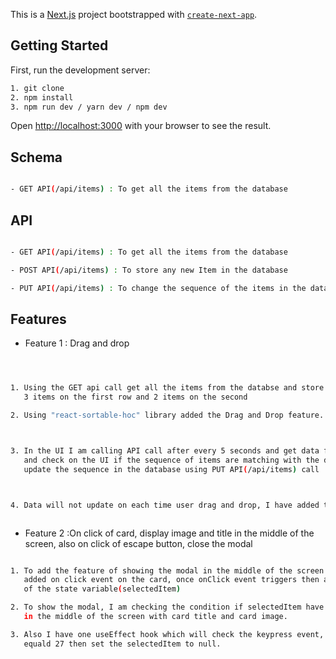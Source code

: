 This is a [Next.js](https://nextjs.org/) project bootstrapped with [`create-next-app`](https://github.com/vercel/next.js/tree/canary/packages/create-next-app).



## Getting Started



First, run the development server:



```bash
1. git clone
2. npm install
3. npm run dev / yarn dev / npm dev

```
Open [http://localhost:3000](http://localhost:3000) with your browser to see the result.

## Schema



```bash

- GET API(/api/items) : To get all the items from the database

```



## API

```bash

- GET API(/api/items) : To get all the items from the database

- POST API(/api/items) : To store any new Item in the database

- PUT API(/api/items) : To change the sequence of the items in the database

```

## Features



- Feature 1 : Drag and drop



```bash



1. Using the GET api call get all the items from the databse and store them in the UI in the grid structure,
   3 items on the first row and 2 items on the second

2. Using "react-sortable-hoc" library added the Drag and Drop feature.



3. In the UI I am calling API call after every 5 seconds and get data fron the database,
   and check on the UI if the sequence of items are matching with the database items, if sequence does not match then 
   update the sequence in the database using PUT API(/api/items) call .



4. Data will not update on each time user drag and drop, I have added the counter to validate the sequrnce after evry 5 seconds.



```



- Feature 2 :On click of card, display image and title in the middle of the screen, also on click of escape button, close the modal



```bash

1. To add the feature of showing the modal in the middle of the screen once click on the card, 
   added on click event on the card, once onClick event triggers then added the card data in one 
   of the state variable(selectedItem)

2. To show the modal, I am checking the condition if selectedItem have data then show the modal
   in the middle of the screen with card title and card image.

3. Also I have one useEffect hook which will check the keypress event, if the keypress event with keyCode 
   equald 27 then set the selectedItem to null. 
 


```
